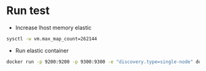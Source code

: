# Run test 

- Increase lhost memory elastic

```bash
sysctl -w vm.max_map_count=262144
```

- Run elastic container

```bash
docker run -p 9200:9200 -p 9300:9300 -e "discovery.type=single-node" docker.elastic.co/elasticsearch/elasticsearch:7.1.1
```


